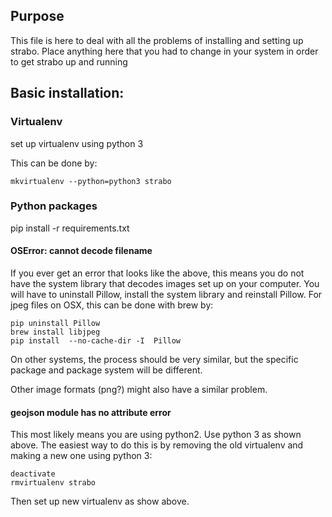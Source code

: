 ## Purpose

This file is here to deal with all the problems of installing and setting up strabo. Place anything here that you had to change in your system in order to get strabo up and running


## Basic installation:

### Virtualenv

set up virtualenv using python 3

This can be done by:

    mkvirtualenv --python=python3 strabo

### Python packages

pip install -r requirements.txt

#### OSError: cannot decode filename

If you ever get an error that looks like the above, this means you do not have the system library that decodes images set up on your computer. You will have to uninstall Pillow, install the system library and reinstall Pillow. For jpeg files on OSX, this can be done with brew by:

    pip uninstall Pillow
    brew install libjpeg
    pip install  --no-cache-dir -I  Pillow

On other systems, the process should be very similar, but the specific package and package system will be different.

Other image formats (png?) might also have a similar problem.

#### geojson module has no attribute error

This most likely means you are using python2. Use python 3 as shown above. The easiest way to do this is by removing the old virtualenv and making a new one using python 3:

    deactivate
    rmvirtualenv strabo

Then set up new virtualenv as show above.

